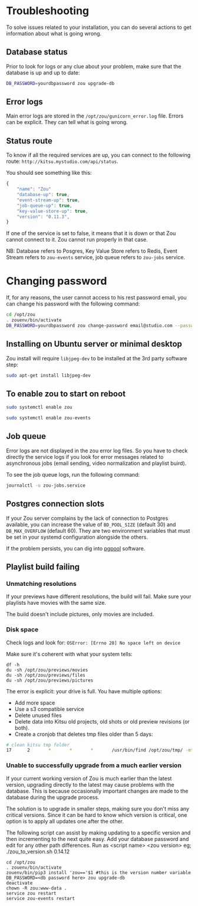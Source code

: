 # Troubleshooting

To solve issues related to your installation, you can do several actions to
get information about what is going wrong.


## Database status

Prior to look for logs or any clue about your problem, make sure that the
database is up and up to date:

```bash
DB_PASSWORD=yourdbpassword zou upgrade-db
```

## Error logs

Main error logs are stored in the `/opt/zou/gunicorn_error.log` file. Errors 
can be explicit. They can tell what is going wrong.

## Status route


To know if all the required services are up, you can connect to the following
route: `http://kitsu.mystudio.com/api/status`.

You should see something like this:

```javascript
{
    "name": "Zou"
    "database-up": true,
    "event-stream-up": true,
    "job-queue-up": true,
    "key-value-store-up": true,
    "version": "0.11.3",
}
```

If one of the service is set to false, it means that it is down or that
Zou cannot connect to it. Zou cannot run properly in that case.

NB: Database refers to Posgres, Key Value Store refers to Redis, Event
Stream refers to `zou-events` service, job queue refers to `zou-jobs` service.

# Changing password

If, for any reasons, the user cannot access to his rest password email, you can
change his password with the following command:

```bash
cd /opt/zou
. zouenv/bin/activate
DB_PASSWORD=yourdbpassword zou change-password email@studio.com --password newsecretpassword
```

## Installing on Ubuntu server or minimal desktop

Zou install will require `libjpeg-dev` to be installed at the 3rd party
software step:

```bash
sudo apt-get install libjpeg-dev
```

## To enable zou to start on reboot

```bash
sudo systemctl enable zou

sudo systemctl enable zou-events
```


## Job queue

Error logs are not displayed in the zou error log files. So you have to check
directly the service logs if you look for error messages related to
asynchronous jobs (email sending, video normalization and playlist buird).

To see the job queue logs, run the following command:

```bash
journalctl -u zou-jobs.service
```

## Postgres connection slots

If your Zou server complains by the lack of connection to Postgres available, 
you can increase the value of `BD_POOL_SIZE` (default 30) and 
`DB_MAX_OVERFLOW` (default 60). They are two environment variables that must be
set in your systemd configuration alongside the others. 

If the problem persists, you can dig into 
[pgpool](https://pgpool.net/mediawiki/index.php/Main_Page) software.


## Playlist build failing

### Unmatching resolutions

If your previews have different resolutions, the build will fail. Make sure
your playlists have movies with the same size.

The build doesn't include pictures, only movies are included.

### Disk space

Check logs and look for: `OSError: [Errno 28] No space left on device`

Make sure it's coherent with what your system tells:

```
df -h
du -sh /opt/zou/previews/movies
du -sh /opt/zou/previews/files
du -sh /opt/zou/previews/pictures
```

The error is explicit: your drive is full. You have multiple options:

* Add more space
* Use a s3 compatible service
* Delete unused files
* Delete data into Kitsu old projects, old shots or old preview revisions (or
  both).
* Create a cronjob that deletes tmp files older than 5 days:

```bash
# clean kitsu tmp folder
17      2       *       *       *       /usr/bin/find /opt/zou/tmp/ -mtime +5 -exec rm {} \;
```

### Unable to successfully upgrade from a much earlier version

If your current working version of Zou is much earlier than the latest 
version, upgrading directly to the latest may cause problems with the database.
This is because occasionally important changes are made to the database during
the upgrade process.

The solution is to upgrade in smaller steps, making sure you don't miss any 
critical versions.  Since it can be hard to know which version is critical,
one option is to apply all updates one after the other.

The following script can assist by making updating to a specific version and
then incrementing to the next quite easy.  Add your database password and
edit for any other path differences. Run as &lt;script name> &lt;zou version>
eg; ./zou_to_version.sh 0.14.12

```
cd /opt/zou
. zouenv/bin/activate
zouenv/bin/pip3 install 'zou=='$1 #this is the version number variable
DB_PASSWORD=<db password here> zou upgrade-db
deactivate
chown -R zou:www-data .
service zou restart
service zou-events restart
```
